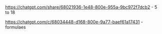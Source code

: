 https://chatgpt.com/share/68021936-1e48-800e-955a-9bc972f7dcb2 - 5 to 18

https://chatgpt.com/c/68034448-d168-800e-9a77-baef61a17431 - formulaes

